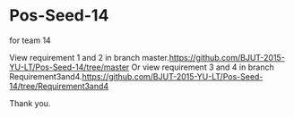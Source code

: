 # Pos-Seed-14

for team 14

View requirement 1 and 2 in branch master.https://github.com/BJUT-2015-YU-LT/Pos-Seed-14/tree/master
Or view requirement 3 and 4 in branch Requirement3and4.https://github.com/BJUT-2015-YU-LT/Pos-Seed-14/tree/Requirement3and4

Thank you.


